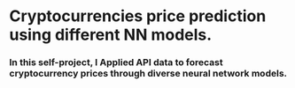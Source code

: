 # Cryptocurrencies price prediction using different NN models.
### In this self-project, I Applied API data to forecast cryptocurrency prices through diverse neural network models.
